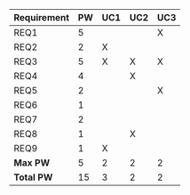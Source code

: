 | Requirement | PW | UC1 | UC2 | UC3 |
|-------------|----|-----|-----|-----|
| REQ1        | 5  |     |     | X   |
| REQ2        | 2  | X   |     |     |
| REQ3        | 5  | X   | X   | X   |
| REQ4        | 4  |     | X   |     |
| REQ5        | 2  |     |     | X   |
| REQ6        | 1  |     |     |     |
| REQ7        | 2  |     |     |     |
| REQ8        | 1  |     | X   |     |
| REQ9        | 1  | X   |     |     |
| **Max PW**  | 5  | 2   | 2   | 2   |
| **Total PW**| 15 | 3   | 2   | 2   |
